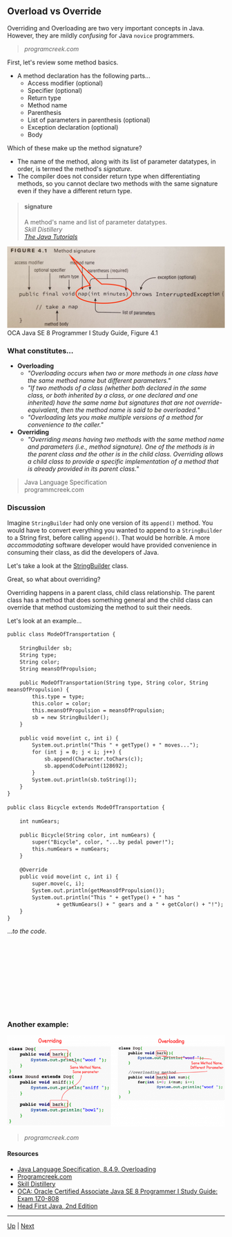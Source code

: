 ## Overload vs Override

Overriding and Overloading are two very important concepts in Java. However, they are mildly _confusing_ for Java `novice` programmers.
>_programcreek.com_ 

First, let's review some method basics.

* A method declaration has the following parts...
  * Access modifier (optional)
  * Specifier (optional)
  * Return type
  * Method name
  * Parenthesis
  * List of parameters in parenthesis (optional)
  * Exception declaration (optional)
  * Body 
 
Which of these make up the method signature?
 
  * The name of the method, along with its list of parameter datatypes, in order, is termed the method's _signature_.  
  * The compiler does not consider return type when differentiating methods, so you cannot declare two methods with the same signature even if they have a different return type.

> #### signature
> A method's name and list of parameter datatypes.  
_Skill Distillery_  
_[The Java Tutorials](https://docs.oracle.com/javase/tutorial/java/javaOO/methods.html)_

![OCA Java SE 8 Programmer I Study Guide, Figure 4.1](https://github.com/robrides/methodoverloading/blob/master/OCAStudyGuideFig4.1.jpg)
OCA Java SE 8 Programmer I Study Guide, Figure 4.1

### What constitutes...
 * **Overloading**
   * _"Overloading occurs when two or more methods in one class have the same method name but different parameters."_
   * _"If two methods of a class (whether both declared in the same class, or both inherited by a class, or one declared and one inherited) have the same name but signatures that are not override-equivalent, then the method name is said to be overloaded._"
   * _"Overloading lets you make multiple versions of a method for convenience to the caller."_
 * **Overriding**
   * _"Overriding means having two methods with the same method name and parameters (i.e., method signature). One of the methods is in the parent class and the other is in the child class. Overriding allows a child class to provide a specific implementation of a method that is already provided in its parent class._"

>Java Language Specification   
programmcreek.com

### Discussion

Imagine `StringBuilder` had only one version of its `append()` method.  You would have to convert everything you wanted to append to a `StringBuilder` to a String first, before calling `append()`.  That would be horrible.  A more _accommodating_ software developer would have provided convenience in consuming their class, as did the developers of Java.  

Let's take a look at the [StringBuilder](https://docs.oracle.com/javase/8/docs/api/java/lang/StringBuilder.html) class.

Great, so what about overriding?  

Overriding happens in a parent class, child class relationship. The parent class has a method that does something general and the child class can override that method customizing the method to suit their needs.

Let's look at an example...

```
public class ModeOfTransportation {

	StringBuilder sb;
	String type;
	String color;
	String meansOfPropulsion;

	public ModeOfTransportation(String type, String color, String meansOfPropulsion) {
		this.type = type;
		this.color = color;
		this.meansOfPropulsion = meansOfPropulsion;
		sb = new StringBuilder();
	}

	public void move(int c, int i) {
		System.out.println("This " + getType() + " moves...");
		for (int j = 0; j < i; j++) {
			sb.append(Character.toChars(c));
			sb.appendCodePoint(128692);
		}
		System.out.println(sb.toString());
	}
}

public class Bicycle extends ModeOfTransportation {

	int numGears;
	
	public Bicycle(String color, int numGears) {
		super("Bicycle", color, "...by pedal power!");
		this.numGears = numGears;
	}
	
	@Override
	public void move(int c, int i) {
		super.move(c, i);
		System.out.println(getMeansOfPropulsion());
		System.out.println("This " + getType() + " has " 
				+ getNumGears() + " gears and a " + getColor() + "!");
	}
}
```
..._to the code_.

```











```

### Another example:

![Overloading vs Overriding](https://github.com/robrides/methodoverloading/blob/master/overloading-vs-overriding.png)
>_programcreek.com_ 

#### Resources
* [Java Language Specification, 8.4.9. Overloading](https://docs.oracle.com/javase/specs/jls/se7/html/jls-8.html#jls-8.4.9) 
* [Programcreek.com](https://www.programcreek.com/2009/02/overriding-and-overloading-in-java-with-examples/)
* [Skill Distillery](https://github.com/SkillDistillery/SD20/blob/07b4bda901353004c384bd88cf5c5837240d9962/jfop/Methods/parameters2.md)
* [OCA: Oracle Certified Associate Java SE 8 Programmer I Study Guide: Exam 1Z0-808](https://www.oreilly.com/library/view/oca-oracle-certified/9781118957424/)
* [Head First Java, 2nd Edition](https://www.oreilly.com/library/view/head-first-java/0596009208/)

<hr>

[Up](../master/README.md) | [Next](https://github.com/robrides/methodoverloading/blob/master/overloadingRules.md)